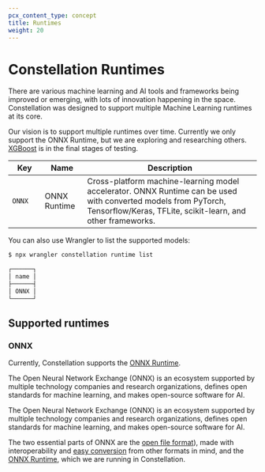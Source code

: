 ```yaml
---
pcx_content_type: concept
title: Runtimes
weight: 20
---
```


# Constellation Runtimes

There are various machine learning and AI tools and frameworks being improved or emerging, with lots of innovation happening in the space. Constellation was designed to support multiple Machine Learning runtimes at its core.

Our vision is to support multiple runtimes over time. Currently we only support the ONNX Runtime, but we are exploring and researching others. [XGBoost](https://xgboost.ai/) is in the final stages of testing.

| <div style="width:50px">Key</div> | Name | Description |
| ------- | ----- | -----|
| `ONNX` | ONNX Runtime | Cross-platform machine-learning model accelerator. ONNX Runtime can be used with converted models from PyTorch, Tensorflow/Keras, TFLite, scikit-learn, and other frameworks. |

You can also use Wrangler to list the supported models:

```bash
$ npx wrangler constellation runtime list

┌──────┐
│ name │
├──────┤
│ ONNX │
└──────┘
```

## Supported runtimes

### ONNX

Currently, Constellation supports the [ONNX Runtime](https://onnxruntime.ai/).

The Open Neural Network Exchange (ONNX) is an ecosystem supported by multiple technology companies and research organizations, defines open standards for machine learning, and makes open-source software for AI.

The Open Neural Network Exchange (ONNX) is an ecosystem supported by multiple technology companies and research organizations, defines open standards for machine learning, and makes open-source software for AI.

The two essential parts of ONNX are the [open file format](https://onnx.ai/)), made with interoperability and [easy conversion](https://github.com/onnx/tutorials#converting-to-onnx-format) from other formats in mind, and the [ONNX Runtime](https://onnxruntime.ai/), which we are running in Constellation.

